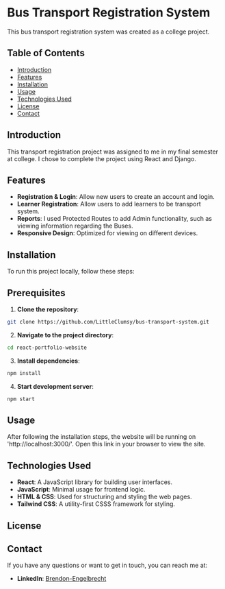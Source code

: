 # Bus Transport Registration System

This bus transport registration system was created as a college project.

## Table of Contents

- [Introduction](#introduction)
- [Features](#features)
- [Installation](#installation)
- [Usage](#usage)
- [Technologies Used](#technologies-used)
- [License](#license)
- [Contact](#contact)

## Introduction

This transport registration project was assigned to me in my final semester at college. I chose to complete the project using React and Django.

## Features

- **Registration & Login**: Allow new users to create an account and login.
- **Learner Registration**: Allow users to add learners to be transport system. 
- **Reports**: I used Protected Routes to add Admin functionality, such as viewing information regarding the Buses.
- **Responsive Design**: Optimized for viewing on different devices.

## Installation

To run this project locally, follow these steps:

## Prerequisites 

1. **Clone the repository**:

```bash
git clone https://github.com/LittleClumsy/bus-transport-system.git
```

2. **Navigate to the project directory**:

```bash
cd react-portfolio-website
```

3. **Install dependencies**:

```bash
npm install
```

4. **Start development server**:

```bash
npm start
```

## Usage

After following the installation steps, the website will be running on 'http://localhost:3000/'. Open this link in your browser to view the site.

## Technologies Used

- **React**: A JavaScript library for building user interfaces.
- **JavaScript**: Minimal usage for frontend logic.
- **HTML & CSS**: Used for structuring and styling the web pages.
- **Tailwind CSS**: A utility-first CSSS framework for styling.

## License

## Contact

If you have any questions or want to get in touch, you can reach me at:

- **LinkedIn**: [Brendon-Engelbrecht](https://www.linkedin.com/in/brendon-engelbrecht/)
